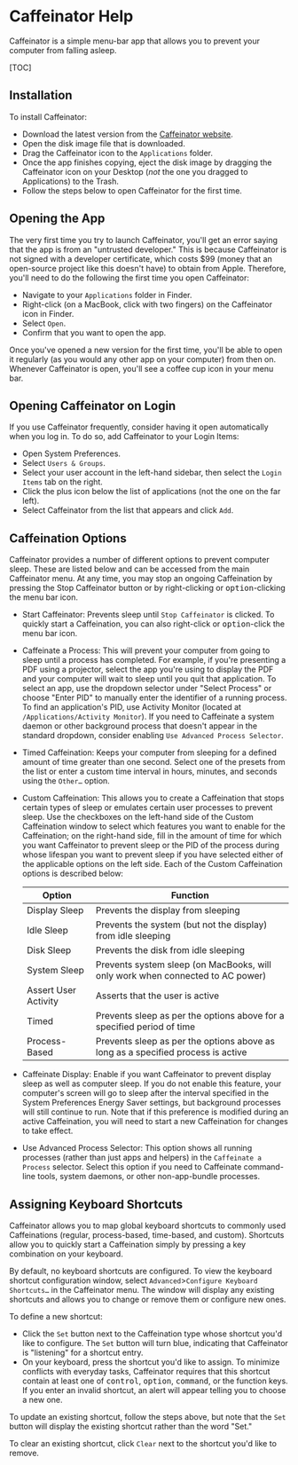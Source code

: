 # Caffeinator Help

Caffeinator is a simple menu-bar app that allows you to prevent your computer from falling asleep. 

[TOC]

## Installation

To install Caffeinator:

* Download the latest version from the [Caffeinator website](https://aaplmath.github.io/Caffeinator). 
* Open the disk image file that is downloaded.
* Drag the Caffeinator icon to the `Applications` folder.
* Once the app finishes copying, eject the disk image by dragging the Caffeinator icon on your Desktop (*not* the one you dragged to Applications) to the Trash.
* Follow the steps below to open Caffeinator for the first time.

## Opening the App

The very first time you try to launch Caffeinator, you'll get an error saying that the app is from an "untrusted developer." This is because Caffeinator is not signed with a developer certificate, which costs $99 (money that an open-source project like this doesn't have) to obtain from Apple. Therefore, you'll need to do the following the first time you open Caffeinator:

* Navigate to your `Applications` folder in Finder.
* Right-click (on a MacBook, click with two fingers) on the Caffeinator icon in Finder.
* Select `Open`.
* Confirm that you want to open the app.

Once you've opened a new version for the first time, you'll be able to open it regularly (as you would any other app on your computer) from then on. Whenever Caffeinator is open, you'll see a coffee cup icon in your menu bar.

## Opening Caffeinator on Login

If you use Caffeinator frequently, consider having it open automatically when you log in. To do so, add Caffeinator to your Login Items:

* Open System Preferences.
* Select `Users & Groups`.
* Select your user account in the left-hand sidebar, then select the `Login Items` tab on the right.
* Click the plus icon below the list of applications (not the one on the far left).
* Select Caffeinator from the list that appears and click `Add`.

## Caffeination Options

Caffeinator provides a number of different options to prevent computer sleep. These are listed below and can be accessed from the main Caffeinator menu. At any time, you may stop an ongoing Caffeination by pressing the Stop Caffeinator button or by right-clicking or <kbd>option</kbd>-clicking the menu bar icon.

* Start Caffeinator: Prevents sleep until `Stop Caffeinator` is clicked. To quickly start a Caffeination, you can also right-click or <kbd>option</kbd>-click the menu bar icon.

* Caffeinate a Process: This will prevent your computer from going to sleep until a process has completed. For example, if you're presenting a PDF using a projector, select the app you're using to display the PDF and your computer will wait to sleep until you quit that application. To select an app, use the dropdown selector under "Select Process" or choose "Enter PID" to manually enter the identifier of a running process. To find an application's PID, use Activity Monitor (located at `/Applications/Activity Monitor`). If you need to Caffeinate a system daemon or other background process that doesn't appear in the standard dropdown, consider enabling `Use Advanced Process Selector`.

* Timed Caffeination: Keeps your computer from sleeping for a defined amount of time greater than one second. Select one of the presets from the list or enter a custom time interval in hours, minutes, and seconds using the `Other…` option.

* Custom Caffeination: This allows you to create a Caffeination that stops certain types of sleep or emulates certain user processes to prevent sleep. Use the checkboxes on the left-hand side of the Custom Caffeination window to select which features you want to enable for the Caffeination; on the right-hand side, fill in the amount of time for which you want Caffeinator to prevent sleep or the PID of the process during whose lifespan you want to prevent sleep if you have selected either of the applicable options on the left side. Each of the Custom Caffeination options is described below:

  | Option               | Function                                                     |
  | -------------------- | ------------------------------------------------------------ |
  | Display Sleep        | Prevents the display from sleeping                           |
  | Idle Sleep           | Prevents the system (but not the display) from idle sleeping |
  | Disk Sleep           | Prevents the disk from idle sleeping                         |
  | System Sleep         | Prevents system sleep (on MacBooks, will only work when connected to AC power) |
  | Assert User Activity | Asserts that the user is active                              |
  | Timed                | Prevents sleep as per the options above for a specified period of time |
  | Process-Based        | Prevents sleep as per the options above as long as a specified process is active |

* Caffeinate Display: Enable if you want Caffeinator to prevent display sleep as well as computer sleep. If you do not enable this feature, your computer's screen will go to sleep after the interval specified in the System Preferences Energy Saver settings, but background processes will still continue to run. Note that if this preference is modified during an active Caffeination, you will need to start a new Caffeination for changes to take effect.

* Use Advanced Process Selector: This option shows all running processes (rather than just apps and helpers) in the `Caffeinate a Process` selector. Select this option if you need to Caffeinate command-line tools, system daemons, or other non-app-bundle processes.

## Assigning Keyboard Shortcuts

Caffeinator allows you to map global keyboard shortcuts to commonly used Caffeinations (regular, process-based, time-based, and custom). Shortcuts allow you to quickly start a Caffeination simply by pressing a key combination on your keyboard.

By default, no keyboard shortcuts are configured. To view the keyboard shortcut configuration window, select `Advanced`>`Configure Keyboard Shortcuts…` in the Caffeinator menu. The window will display any existing shortcuts and allows you to change or remove them or configure new ones.

To define a new shortcut:

* Click the `Set` button next to the Caffeination type whose shortcut you'd like to configure. The `Set` button will turn blue, indicating that Caffeinator is "listening" for a shortcut entry. 
* On your keyboard, press the shortcut you'd like to assign. To minimize conflicts with everyday tasks, Caffeinator requires that this shortcut contain at least one of <kbd>control</kbd>, <kbd>option</kbd>, <kbd>command</kbd>, or the function keys. If you enter an invalid shortcut, an alert will appear telling you to choose a new one.

To update an existing shortcut, follow the steps above, but note that the `Set` button will display the existing shortcut rather than the word "Set."

To clear an existing shortcut, click `Clear` next to the shortcut you'd like to remove.


